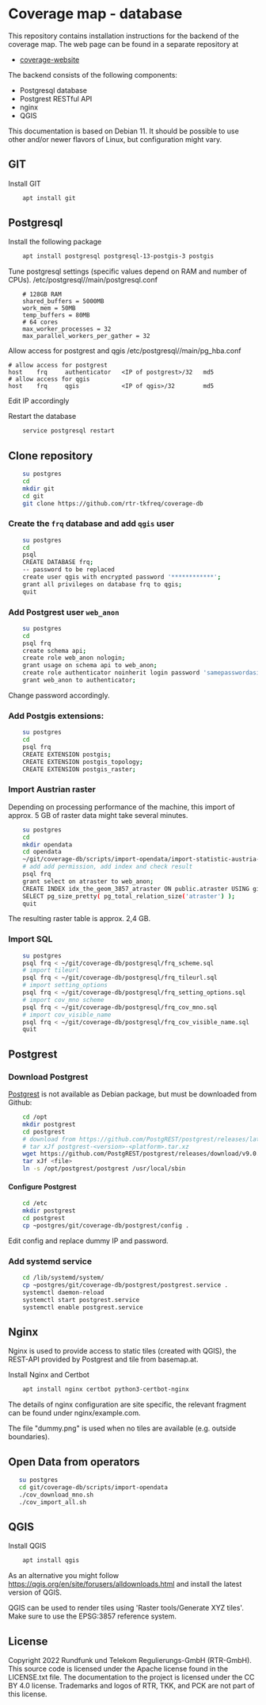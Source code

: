# Coverage map - database
This repository contains installation instructions for the backend of the coverage 
map. The web page can be found in a separate repository at
* [coverage-website](https://github.com/rtr-tkfreq/coverage-website) 

The backend consists of the following components:
* Postgresql database
* Postgrest RESTful API
* nginx
* QGIS

This documentation is based on Debian 11. It should be possible to use other
and/or newer flavors of Linux, but configuration might vary.

## GIT
Install GIT
```bash
    apt install git
```

## Postgresql
Install the following package
```bash
    apt install postgresql postgresql-13-postgis-3 postgis
```
Tune postgresql settings (specific values depend on RAM and number of CPUs).
/etc/postgresql/<version>/main/postgresql.conf
```
    # 128GB RAM
    shared_buffers = 5000MB
    work_mem = 50MB
    temp_buffers = 80MB
    # 64 cores
    max_worker_processes = 32
    max_parallel_workers_per_gather = 32
```
Allow access for postgrest and qgis
/etc/postgresql/<version>/main/pg_hba.conf
```
# allow access for postgrest
host    frq     authenticator   <IP of postgrest>/32   md5
# allow access for qgis
host	frq		qgis	        <IP of qgis>/32		   md5

```
Edit IP accordingly

Restart the database 
```bash
    service postgresql restart
```
## Clone repository
```bash
    su postgres
    cd
    mkdir git
    cd git
    git clone https://github.com/rtr-tkfreq/coverage-db
```


### Create the `frq` database and add `qgis` user
```bash
    su postgres
    cd
    psql
    CREATE DATABASE frq;
    -- password to be replaced
    create user qgis with encrypted password '************';
    grant all privileges on database frq to qgis;
    quit
```

### Add Postgrest user `web_anon` 
```bash
    su postgres
    cd
    psql frq
    create schema api;
    create role web_anon nologin;
    grant usage on schema api to web_anon;
    create role authenticator noinherit login password 'samepasswordasinpostgrest';
    grant web_anon to authenticator;
```
Change password accordingly.

### Add Postgis extensions:
```bash
    su postgres
    cd
    psql frq
    CREATE EXTENSION postgis;
    CREATE EXTENSION postgis_topology;
    CREATE EXTENSION postgis_raster;
```

### Import Austrian raster
Depending on processing performance of the machine, this import of approx. 5 GB of raster data might take several minutes.
```bash
    su postgres
    cd
    mkdir opendata
    cd opendata
    ~/git/coverage-db/scripts/import-opendata/import-statistic-austria-100m.sh
    # add add permission, add index and check result
    psql frq
    grant select on atraster to web_anon;
    CREATE INDEX idx_the_geom_3857_atraster ON public.atraster USING gist (public.st_transform(geom, 3857)) WHERE (geom IS NOT NULL);
    SELECT pg_size_pretty( pg_total_relation_size('atraster') );
    quit    
```
The resulting raster table is approx. 2,4 GB.

### Import SQL
```bash
    su postgres
    psql frq < ~/git/coverage-db/postgresql/frq_scheme.sql
    # import tileurl
    psql frq < ~/git/coverage-db/postgresql/frq_tileurl.sql
    # import setting_options
    psql frq < ~/git/coverage-db/postgresql/frq_setting_options.sql
    # import cov_mno scheme
    psql frq < ~/git/coverage-db/postgresql/frq_cov_mno.sql
    # import cov_visible_name
    psql frq < ~/git/coverage-db/postgresql/frq_cov_visible_name.sql
    quit 
```

## Postgrest

### Download Postgrest

[Postgrest](https://postgrest.org/) is not available as Debian package, but must be downloaded from Github: 
```bash
    cd /opt
    mkdir postgrest
    cd postgrest
    # download from https://github.com/PostgREST/postgrest/releases/latest
    # tar xJf postgrest-<version>-<platform>.tar.xz
    wget https://github.com/PostgREST/postgrest/releases/download/v9.0.0/postgrest-v9.0.0-linux-static-x64.tar.xz
    tar xJf <file>
    ln -s /opt/postgrest/postgrest /usr/local/sbin
```
#### Configure Postgrest
```bash
    cd /etc
    mkdir postgrest
    cd postgrest
    cp ~postgres/git/coverage-db/postgrest/config .
```
Edit config and replace dummy IP and password.

### Add systemd service
```bash
    cd /lib/systemd/system/
    cp ~postgres/git/coverage-db/postgrest/postgrest.service .
    systemctl daemon-reload
    systemctl start postgrest.service
    systemctl enable postgrest.service 
```

## Nginx
Nginx is used to provide access to static tiles (created with QGIS),
the REST-API provided by Postgrest and tile from basemap.at.

Install Nginx and Certbot
```bash
    apt install nginx certbot python3-certbot-nginx
```
The details of nginx configuration are site specific, the relevant fragment 
can be found under nginx/example.com.

The file "dummy.png" is used when no tiles are available (e.g. outside boundaries).

## Open Data from operators
```bash
   su postgres
   cd git/coverage-db/scripts/import-opendata
   ./cov_download_mno.sh
   ./cov_import_all.sh    
```

## QGIS
Install QGIS
```bash
    apt install qgis
```
As an alternative you might follow https://qgis.org/en/site/forusers/alldownloads.html and 
install the latest version of QGIS.

QGIS can be used to render tiles using 'Raster tools/Generate XYZ tiles'. Make sure to use the EPSG:3857 reference system.

    
## License

Copyright 2022 Rundfunk und Telekom Regulierungs-GmbH (RTR-GmbH). This source code is licensed under the Apache license found in the LICENSE.txt file. The documentation to the project is licensed under the CC BY 4.0 license.
Trademarks and logos of RTR, TKK,  and PCK are not part of this license.    
